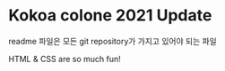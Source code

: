 # Kokoa colone 2021 Update

readme 파일은 모든 git repository가 가지고 있어야 되는 파일

HTML & CSS are so much fun!
